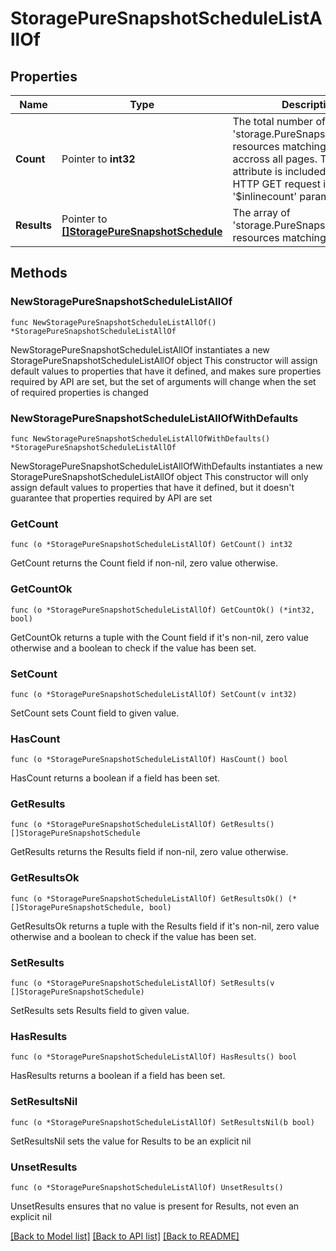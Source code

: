 # StoragePureSnapshotScheduleListAllOf

## Properties

Name | Type | Description | Notes
------------ | ------------- | ------------- | -------------
**Count** | Pointer to **int32** | The total number of &#39;storage.PureSnapshotSchedule&#39; resources matching the request, accross all pages. The &#39;Count&#39; attribute is included when the HTTP GET request includes the &#39;$inlinecount&#39; parameter. | [optional] 
**Results** | Pointer to [**[]StoragePureSnapshotSchedule**](storage.PureSnapshotSchedule.md) | The array of &#39;storage.PureSnapshotSchedule&#39; resources matching the request. | [optional] 

## Methods

### NewStoragePureSnapshotScheduleListAllOf

`func NewStoragePureSnapshotScheduleListAllOf() *StoragePureSnapshotScheduleListAllOf`

NewStoragePureSnapshotScheduleListAllOf instantiates a new StoragePureSnapshotScheduleListAllOf object
This constructor will assign default values to properties that have it defined,
and makes sure properties required by API are set, but the set of arguments
will change when the set of required properties is changed

### NewStoragePureSnapshotScheduleListAllOfWithDefaults

`func NewStoragePureSnapshotScheduleListAllOfWithDefaults() *StoragePureSnapshotScheduleListAllOf`

NewStoragePureSnapshotScheduleListAllOfWithDefaults instantiates a new StoragePureSnapshotScheduleListAllOf object
This constructor will only assign default values to properties that have it defined,
but it doesn't guarantee that properties required by API are set

### GetCount

`func (o *StoragePureSnapshotScheduleListAllOf) GetCount() int32`

GetCount returns the Count field if non-nil, zero value otherwise.

### GetCountOk

`func (o *StoragePureSnapshotScheduleListAllOf) GetCountOk() (*int32, bool)`

GetCountOk returns a tuple with the Count field if it's non-nil, zero value otherwise
and a boolean to check if the value has been set.

### SetCount

`func (o *StoragePureSnapshotScheduleListAllOf) SetCount(v int32)`

SetCount sets Count field to given value.

### HasCount

`func (o *StoragePureSnapshotScheduleListAllOf) HasCount() bool`

HasCount returns a boolean if a field has been set.

### GetResults

`func (o *StoragePureSnapshotScheduleListAllOf) GetResults() []StoragePureSnapshotSchedule`

GetResults returns the Results field if non-nil, zero value otherwise.

### GetResultsOk

`func (o *StoragePureSnapshotScheduleListAllOf) GetResultsOk() (*[]StoragePureSnapshotSchedule, bool)`

GetResultsOk returns a tuple with the Results field if it's non-nil, zero value otherwise
and a boolean to check if the value has been set.

### SetResults

`func (o *StoragePureSnapshotScheduleListAllOf) SetResults(v []StoragePureSnapshotSchedule)`

SetResults sets Results field to given value.

### HasResults

`func (o *StoragePureSnapshotScheduleListAllOf) HasResults() bool`

HasResults returns a boolean if a field has been set.

### SetResultsNil

`func (o *StoragePureSnapshotScheduleListAllOf) SetResultsNil(b bool)`

 SetResultsNil sets the value for Results to be an explicit nil

### UnsetResults
`func (o *StoragePureSnapshotScheduleListAllOf) UnsetResults()`

UnsetResults ensures that no value is present for Results, not even an explicit nil

[[Back to Model list]](../README.md#documentation-for-models) [[Back to API list]](../README.md#documentation-for-api-endpoints) [[Back to README]](../README.md)


